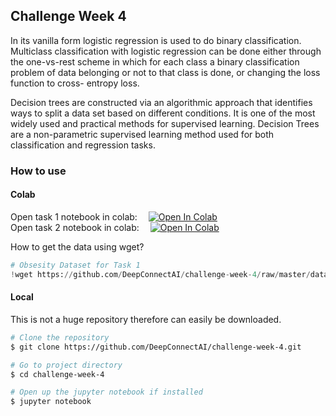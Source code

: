 ## Challenge Week 4
In its vanilla form logistic regression is used to do binary classification. Multiclass classification with logistic regression can be done either through the one-vs-rest scheme in which for each class a binary classification problem of data belonging or not to that class is done, or changing the loss function to cross- entropy loss.

Decision trees are constructed via an algorithmic approach that identifies ways to split a data set based on different conditions. It is one of the most widely used and practical methods for supervised learning. Decision Trees are a non-parametric supervised learning method used for both classification and regression tasks.

### How to use

#### Colab
Open task 1 notebook in colab: &emsp;[![Open In Colab](https://colab.research.google.com/assets/colab-badge.svg)](https://colab.research.google.com/github/DeepConnectAI/challenge-week-4/blob/master/task_1_multiclass_logistic.ipynb)<br>
Open task 2 notebook in colab: &emsp;[![Open In Colab](https://colab.research.google.com/assets/colab-badge.svg)](https://colab.research.google.com/github/DeepConnectAI/challenge-week-3/blob/master/task_2_decision_tree_viz.ipynb)

How to get the data using wget?
```python
# Obsesity Dataset for Task 1
!wget https://github.com/DeepConnectAI/challenge-week-4/raw/master/data/obesity_data.csv
```
#### Local
This is not a huge repository therefore can easily be downloaded.
```bash
# Clone the repository
$ git clone https://github.com/DeepConnectAI/challenge-week-4.git

# Go to project directory
$ cd challenge-week-4

# Open up the jupyter notebook if installed
$ jupyter notebook
```
